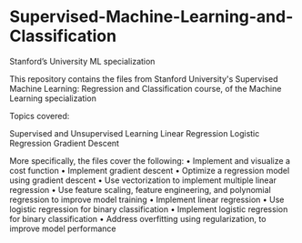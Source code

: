 # Supervised-Machine-Learning-and-Classification
Stanford’s University ML specialization

This repository contains the files from Stanford University's Supervised Machine Learning: Regression and Classification course, of the Machine Learning specialization

Topics covered:

Supervised and Unsupervised Learning
Linear Regression
Logistic Regression
Gradient Descent

More specifically, the files cover the following:
• Implement and visualize a cost function
• Implement gradient descent
• Optimize a regression model using gradient descent
• Use vectorization to implement multiple linear regression
• Use feature scaling, feature engineering, and polynomial regression to improve model training
• Implement linear regression
• Use logistic regression for binary classification
• Implement logistic regression for binary classification
• Address overfitting using regularization, to improve model performance
